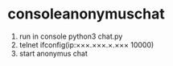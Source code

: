 # consoleanonymuschat
1) run in console python3 chat.py
2) telnet ifconfig(ip:×××.×××.×.××× 10000)
3) start anonymus chat
